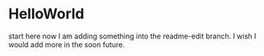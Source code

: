 # HelloWorld
start here
now I am adding something into the readme-edit branch.
I wish I would add more in the soon future.

